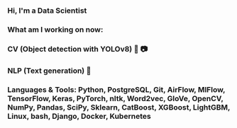 ### Hi, I'm a Data Scientist

### What am I working on now:

### CV (Object detection with YOLOv8) 🎥 📷

### NLP (Text generation) 📝

### Languages & Tools: Python, PostgreSQL, Git, AirFlow, MlFlow, TensorFlow, Keras, PyTorch, nltk, Word2vec, GloVe, OpenCV, NumPy, Pandas, SciPy, Sklearn, CatBoost, XGBoost, LightGBM, Linux, bash, Django, Docker, Kubernetes
